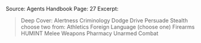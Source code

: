 Source: Agents Handbook
Page: 27
Excerpt:
> Deep Cover: 
	Alertness
	Criminology
	Dodge
	Drive
	Persuade
	Stealth
> choose two from: 
	Athletics
	Foreign Language (choose one)
	Firearms
	HUMINT
	Melee Weapons
	Pharmacy
	Unarmed Combat